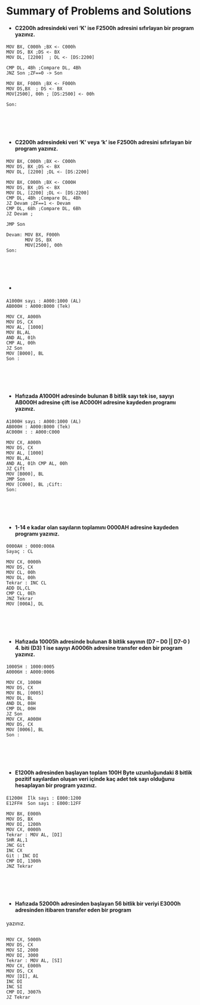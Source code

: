 
# Summary of Problems and Solutions


* #### C2200h adresindeki veri ‘K’ ise F2500h adresini sıfırlayan bir program yazınız.

```assembly
MOV BX, C000h ;BX <- C000h 
MOV DS, BX ;DS <- BX 
MOV DL, [2200]  ; DL <- [DS:2200]

CMP DL, 4Bh ;Compare DL, 4Bh
JNZ Son ;ZF==0 -> Son

MOV BX, F000h ;BX <- F000h
MOV DS,BX  ; DS <- BX
MOV[2500], 00h ; [DS:2500] <- 00h

Son:
```

<br>
<br>
<br>

* ####  C2200h adresindeki veri ‘K’ veya ‘k’ ise F2500h adresini sıfırlayan bir program yazınız.

```assembly
MOV BX, C000h ;BX <- C000h 
MOV DS, BX ;DS <- BX 
MOV DL, [2200] ;DL <- [DS:2200]

MOV BX, C000h ;BX <- C000H 
MOV DS, BX ;DS <- BX 
MOV DL, [2200] ;DL <- [DS:2200]
CMP DL, 4Bh ;Compare DL, 4Bh
JZ Devam ;ZF==1 <- Devam
CMP DL, 6Bh ;Compare DL, 6Bh
JZ Devam ;

JMP Son

Devam: MOV BX, F000h
       MOV DS, BX
       MOV[2500], 00h
Son: 
```
<br>
<br>
<br>



* #### 

```
A1000H sayı : A000:1000 (AL) 
AB000H : A000:B000 (Tek)
```
```assembly
MOV CX, A000h 
MOV DS, CX 
MOV AL, [1000] 
MOV BL,AL 
AND AL, 01h 
CMP AL, 00h
JZ Son
MOV [B000], BL
Son :
```
<br>
<br>
<br>


* #### Hafızada A1000H adresinde bulunan 8 bitlik sayı tek ise, sayıyı AB000H adresine çift ise AC000H adresine kaydeden programı yazınız.

```
A1000H sayı : A000:1000 (AL) 
AB000H : A000:B000 (Tek)
AC000H : : A000:C000
```
```assembly
MOV CX, A000h 
MOV DS, CX 
MOV AL, [1000] 
MOV BL,AL 
AND AL, 01h CMP AL, 00h
JZ Çift
MOV [B000], BL
JMP Son
MOV [C000], BL ;Cift:
Son:
```

<br>
<br>
<br>

* #### 1-14 e kadar olan sayıların toplamını 0000AH adresine kaydeden programı yazınız.

```
0000AH : 0000:000A
Sayaç : CL
```

```assembly
MOV CX, 0000h 
MOV DS, CX 
MOV CL, 00h 
MOV DL, 00h
Tekrar : INC CL
ADD DL,CL
CMP CL, 0Eh 
JNZ Tekrar 
MOV [000A], DL

```

<br>
<br>
<br>

* #### Hafızada 10005h adresinde bulunan 8 bitlik sayının (D7 – D0 || D7-0 ) 4. biti (D3) 1 ise sayıyı A0006h adresine transfer eden bir program yazınız.

```
10005H : 1000:0005 
A0006H : A000:0006
```

```assembly
MOV CX, 1000H 
MOV DS, CX 
MOV BL, [0005] 
MOV DL, BL
AND DL, 08H 
CMP DL, 00H 
JZ Son
MOV CX, A000H 
MOV DS, CX 
MOV [0006], BL
Son :
```
<br>
<br>
<br>


* #### E1200h adresinden başlayan toplam 100H Byte uzunluğundaki 8 bitlik pozitif sayılardan oluşan veri içinde kaç adet tek sayı olduğunu hesaplayan bir program yazınız.

```
E1200H  İlk sayı : E000:1200
E12FFH  Son sayı : E000:12FF
```

```assembly
MOV BX, E000h 
MOV DS, BX 
MOV DI, 1200h 
MOV CX, 0000h 
Tekrar : MOV AL, [DI] 
SHR AL,1
JNC Git
INC CX
Git : INC DI
CMP DI, 1300h 
JNZ Tekrar

```
<br>
<br>
<br>

* #### Hafızada 52000h adresinden başlayan 56 bitlik bir veriyi E3000h adresinden itibaren transfer eden bir program
yazınız.

```assembly

MOV CX, 5000h 
MOV DS, CX 
MOV SI, 2000 
MOV DI, 3000
Tekrar : MOV AL, [SI] 
MOV CX, E000h 
MOV DS, CX 
MOV [DI], AL
INC DI
INC SI
CMP DI, 3007h 
JZ Tekrar

```

